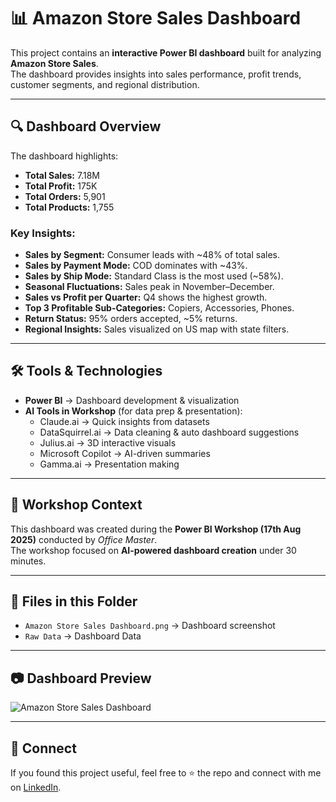 
# 📊 Amazon Store Sales Dashboard

This project contains an **interactive Power BI dashboard** built for analyzing **Amazon Store Sales**.  
The dashboard provides insights into sales performance, profit trends, customer segments, and regional distribution.  

---

## 🔍 Dashboard Overview
The dashboard highlights:
- **Total Sales:** 7.18M  
- **Total Profit:** 175K  
- **Total Orders:** 5,901  
- **Total Products:** 1,755  

### Key Insights:
- **Sales by Segment:** Consumer leads with ~48% of total sales.  
- **Sales by Payment Mode:** COD dominates with ~43%.  
- **Sales by Ship Mode:** Standard Class is the most used (~58%).  
- **Seasonal Fluctuations:** Sales peak in November–December.  
- **Sales vs Profit per Quarter:** Q4 shows the highest growth.  
- **Top 3 Profitable Sub-Categories:** Copiers, Accessories, Phones.  
- **Return Status:** 95% orders accepted, ~5% returns.  
- **Regional Insights:** Sales visualized on US map with state filters.  

---

## 🛠 Tools & Technologies
- **Power BI** → Dashboard development & visualization  
- **AI Tools in Workshop** (for data prep & presentation):
  - Claude.ai → Quick insights from datasets  
  - DataSquirrel.ai → Data cleaning & auto dashboard suggestions  
  - Julius.ai → 3D interactive visuals  
  - Microsoft Copilot → AI-driven summaries  
  - Gamma.ai → Presentation making  

---

## 🎯 Workshop Context
This dashboard was created during the **Power BI Workshop (17th Aug 2025)** conducted by *Office Master*.  
The workshop focused on **AI-powered dashboard creation** under 30 minutes.  

---

## 📂 Files in this Folder
- `Amazon Store Sales Dashboard.png` → Dashboard screenshot  
- `Raw Data` → Dashboard Data  
---

## 📷 Dashboard Preview
![Amazon Store Sales Dashboard](/Dashboard%20Image/Amazon%20Store%20Sales%20Dashboard.png)

---

## 🤝 Connect
If you found this project useful, feel free to ⭐ the repo and connect with me on [LinkedIn](https://www.linkedin.com/in/webanis/).  
